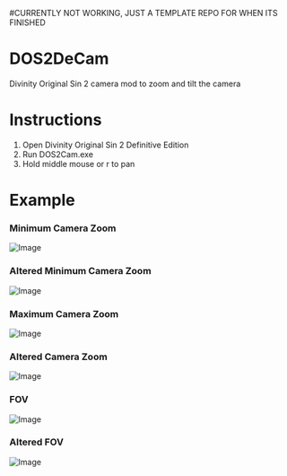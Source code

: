 #CURRENTLY NOT WORKING, JUST A TEMPLATE REPO FOR WHEN ITS FINISHED


# DOS2DeCam
 Divinity Original Sin 2 camera mod to zoom and tilt the camera
# Instructions
1. Open Divinity Original Sin 2 Definitive Edition
2. Run DOS2Cam.exe
3. Hold middle mouse or r to pan

# Example
### Minimum Camera Zoom
![Image](link)
### Altered Minimum Camera Zoom
![Image](link)

### Maximum Camera Zoom
![Image](link)
### Altered Camera Zoom
![Image](link)

### FOV
![Image](link)
### Altered FOV
![Image](link)
